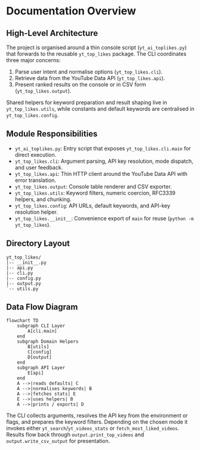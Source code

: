 # Documentation Overview

## High-Level Architecture

The project is organised around a thin console script (`yt_ai_toplikes.py`) that forwards to
the reusable `yt_top_likes` package. The CLI coordinates three major concerns:

1. Parse user intent and normalise options (`yt_top_likes.cli`).
2. Retrieve data from the YouTube Data API (`yt_top_likes.api`).
3. Present ranked results on the console or in CSV form (`yt_top_likes.output`).

Shared helpers for keyword preparation and result shaping live in `yt_top_likes.utils`, while
constants and default keywords are centralised in `yt_top_likes.config`.

## Module Responsibilities

- `yt_ai_toplikes.py`: Entry script that exposes `yt_top_likes.cli.main` for direct execution.
- `yt_top_likes.cli`: Argument parsing, API key resolution, mode dispatch, and user feedback.
- `yt_top_likes.api`: Thin HTTP client around the YouTube Data API with error translation.
- `yt_top_likes.output`: Console table renderer and CSV exporter.
- `yt_top_likes.utils`: Keyword filters, numeric coercion, RFC3339 helpers, and chunking.
- `yt_top_likes.config`: API URLs, default keywords, and API-key resolution helper.
- `yt_top_likes.__init__`: Convenience export of `main` for reuse (`python -m yt_top_likes`).

## Directory Layout

```
yt_top_likes/
|-- __init__.py
|-- api.py
|-- cli.py
|-- config.py
|-- output.py
`-- utils.py
```

## Data Flow Diagram

```mermaid
flowchart TD
    subgraph CLI Layer
        A[cli.main]
    end
    subgraph Domain Helpers
        B[utils]
        C[config]
        D[output]
    end
    subgraph API Layer
        E[api]
    end
    A -->|reads defaults| C
    A -->|normalises keywords| B
    A -->|fetches stats| E
    E -->|uses helpers| B
    A -->|prints / exports| D
```

The CLI collects arguments, resolves the API key from the environment or flags, and prepares
the keyword filters. Depending on the chosen mode it invokes either `yt_search`/`yt_videos_stats`
or `fetch_most_liked_videos`. Results flow back through `output.print_top_videos` and
`output.write_csv_output` for presentation.
